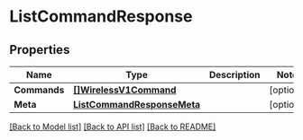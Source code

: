# ListCommandResponse

## Properties

Name | Type | Description | Notes
------------ | ------------- | ------------- | -------------
**Commands** | [**[]WirelessV1Command**](wireless.v1.command.md) |  |[optional] 
**Meta** | [**ListCommandResponseMeta**](ListCommandResponse_meta.md) |  |[optional] 

[[Back to Model list]](../README.md#documentation-for-models) [[Back to API list]](../README.md#documentation-for-api-endpoints) [[Back to README]](../README.md)


